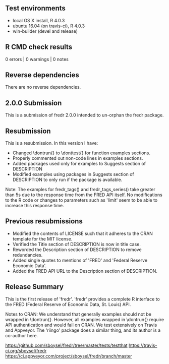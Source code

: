 ## Test environments
* local OS X install, R 4.0.3
* ubuntu 16.04 (on travis-ci), R 4.0.3
* win-builder (devel and release)

## R CMD check results

0 errors | 0 warnings | 0 notes

## Reverse dependencies

There are no reverse dependencies.

## 2.0.0 Submission

This is a submission of fredr 2.0.0 intended to un-orphan the fredr package. 

## Resubmission

This is a resubmission. In this version I have:

* Changed \dontrun{} to \donttest{} for function examples sections.
* Properly commented out non-code lines in examples sections.
* Added packages used only for examples to Suggests section of DESCRIPTION
* Modified examples using packages in Suggests section of DESCRIPTION to only 
  run if the package is available.
  
Note: The examples for fredr_tags() and fredr_tags_series() take greater than 5s
due to the response time from the FRED API itself.  No modifications to the R code
or changes to parameters such as 'limit' seem to be able to increase this response
time.

## Previous resubmissions

* Modified the contents of LICENSE such that it adheres to the CRAN template for
  the MIT license.
* Verified the Title section of DESCRIPTION is now in title case.
* Reworded the Description section of DESCRIPTION to remove redundancies.
* Added single quotes to mentions of 'FRED' and 'Federal Reserve Economic Data'.
* Added the FRED API URL to the Description section of DESCRIPTION.

## Release Summary

This is the first release of 'fredr'. 'fredr' provides a complete R interface
to the FRED (Federal Reserve of Economic Data, St. Louis) API.

Notes to CRAN: We understand that generally examples should not be wrapped in
\dontrun{}. However, all examples wrapped in \dontrun{} require API
authentication and would fail on CRAN. We test extensively on Travis and 
Appveyor. The 'riingo' package does a similar thing, and its author is a
co-author here.

https://github.com/sboysel/fredr/tree/master/tests/testthat
https://travis-ci.org/sboysel/fredr
https://ci.appveyor.com/project/sboysel/fredr/branch/master
